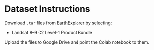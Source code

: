 # Dataset Instructions

Download `.tar` files from [EarthExplorer](https://earthexplorer.usgs.gov) by selecting:
- Landsat 8–9 C2 Level-1 Product Bundle

Upload the files to Google Drive and point the Colab notebook to them.

